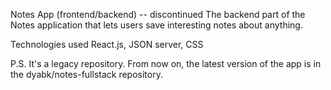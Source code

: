 Notes App (frontend/backend) -- discontinued
The backend part of the Notes application that lets users save interesting notes about anything.

Technologies used
React.js, JSON server, CSS

P.S.
It's a legacy repository. From now on, the latest version of the app is in the dyabk/notes-fullstack repository.
